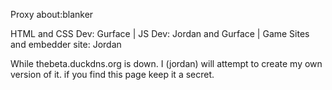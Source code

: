 Proxy about:blanker

HTML and CSS Dev: Gurface | JS Dev: Jordan and Gurface | Game Sites and embedder site: Jordan



While thebeta.duckdns.org is down. I (jordan) will attempt to create my own version of it.
if you find this page keep it a secret.

